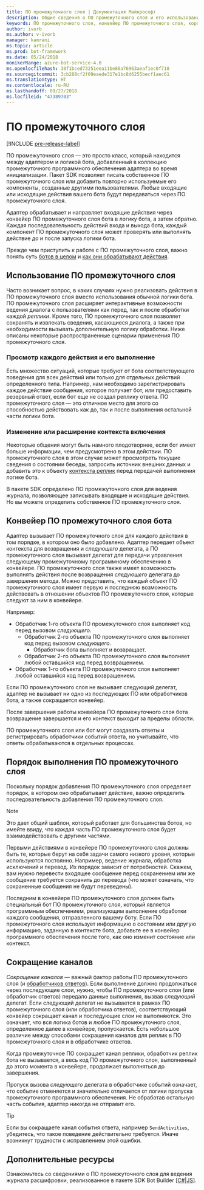 ```yaml
---
title: ПО промежуточного слоя | Документация Майкрософт
description: Общие сведения о ПО промежуточного слоя и его использовании в пакете SDK бота.
keywords: ПО промежуточного слоя, конвейер ПО промежуточного слоя, короткий канал, использование ПО промежуточного слоя
author: ivorb
ms.author: v-ivorb
manager: kamrani
ms.topic: article
ms.prod: bot-framework
ms.date: 05/24/2018
monikerRange: azure-bot-service-4.0
ms.openlocfilehash: 38f1bced73251eea11be86a76963aeaf1ec0f718
ms.sourcegitcommit: 3cb288cf2f09eaede317e1bc8d6255becf1aec61
ms.translationtype: HT
ms.contentlocale: ru-RU
ms.lasthandoff: 09/27/2018
ms.locfileid: "47389703"
---
```

# <a name="middleware"></a>ПО промежуточного слоя

[!INCLUDE [pre-release-label](../includes/pre-release-label.md)]

ПО промежуточного слоя — это просто класс, который находится между адаптером и логикой бота, добавленный в коллекцию промежуточного программного обеспечения адаптера во время инициализации. Пакет SDK позволяет писать собственное ПО промежуточного слоя или добавить повторно используемые его компоненты, созданные другими пользователями. Любые входящие или исходящие действия вашего бота будут передаваться через ПО промежуточного слоя.

Адаптер обрабатывает и направляет входящие действия через конвейер ПО промежуточного слоя бота в логику бота, а затем обратно. Каждая последовательность действий входа и выхода бота, каждый компонент ПО промежуточного слоя может проверять или выполнять действие до и после запуска логики бота.

Прежде чем приступить к работе с ПО промежуточного слоя, важно понять суть [ботов в целом](~/v4sdk/bot-builder-basics.md) и [как они обрабатывают действия](~/v4sdk/bot-builder-concept-activity-processing.md).

## <a name="uses-for-middleware"></a>Использование ПО промежуточного слоя
Часто возникает вопрос, в каких случаях нужно реализовать действия в ПО промежуточного слоя вместо использования обычной логики бота. ПО промежуточного слоя расширяет интерактивные возможности ведения диалога с пользователями как перед, так и после обработки каждой _реплики_. Кроме того, ПО промежуточного слоя позволяет сохранять и извлекать сведения, касающиеся диалога, а также при необходимости вызывать дополнительную логику обработки. Ниже описаны некоторые распространенные сценарии применения ПО промежуточного слоя.

### <a name="looking-at-or-acting-on-every-activity"></a>Просмотр каждого действия и его выполнение
Есть множество ситуаций, которые требуют от бота соответствующего поведения для всех действий или только для отдельных действий определенного типа. Например, нам необходимо зарегистрировать каждое действие сообщения, которое получает бот, или предоставить резервный ответ, если бот еще не создал реплику ответа. ПО промежуточного слоя — это отличное место для этого со способностью действовать как до, так и после выполнения остальной части логики бота.

### <a name="modifying-or-enhancing-the-turn-context"></a>Изменение или расширение контекста включения
Некоторые общения могут быть намного плодотворнее, если бот имеет больше информации, чем предусмотрено в этом действии. ПО промежуточного слоя в этом случае может просмотреть текущие сведения о состоянии беседы, запросить источник внешних данных и добавить это к объекту [контекста реплик](bot-builder-concept-activity-processing.md#turn-context) перед передачей выполнения логике бота. 

В пакете SDK определено ПО промежуточного слоя для ведения журнала, позволяющее записывать входящие и исходящие действия. Но вы можете определить собственное ПО промежуточного слоя.

## <a name="the-bot-middleware-pipeline"></a>Конвейер ПО промежуточного слоя бота
Адаптер вызывает ПО промежуточного слоя для каждого действия в том порядке, в котором оно было добавлено. Адаптер передает объект контекста для возвращения и _следующего_ делегата, а ПО промежуточного слоя вызывает делегат для передачи управления следующему промежуточному программному обеспечению в конвейере. ПО промежуточного слоя также имеет возможность выполнять действия после возвращения _следующего_ делегата до завершения метода. Можно представить, что каждый объект ПО промежуточного слоя имеет первую и последнюю возможность действовать в отношении объектов ПО промежуточного слоя, которые следуют за ним в конвейере.

Например: 

- Обработчик 1-го объекта ПО промежуточного слоя выполняет код перед вызовом _следующего_.
  - Обработчик 2-го объекта ПО промежуточного слоя выполняет код перед вызовом _следующего_.
    - Обработчик бота выполняет и возвращает.
  - Обработчик 2-го объекта ПО промежуточного слоя выполняет любой оставшийся код перед возвращением.
- Обработчик 1-го объекта ПО промежуточного слоя выполняет любой оставшийся код перед возвращением.

Если ПО промежуточного слоя не вызывает следующий делегат, адаптер не вызывает ни одно из последующих ПО или обработчиков бота, а также сокращается конвейер.

После завершения работы конвейера ПО промежуточного слоя бота возвращение завершается и его контекст выходит за пределы области.

ПО промежуточного слоя или бот могут создавать ответы и регистрировать обработчики событий ответа, но учитывайте, что ответы обрабатываются в отдельных процессах.

## <a name="order-of-middleware"></a>Порядок выполнения ПО промежуточного слоя
Поскольку порядок добавления ПО промежуточного слоя определяет порядок, в котором оно обрабатывает действие, важно определить последовательность добавления ПО промежуточного слоя.

> [!NOTE]
> Это дает общий шаблон, который работает для большинства ботов, но имейте ввиду, что каждая часть ПО промежуточного слоя будет взаимодействовать с другими частями.

Первыми действиями в конвейере ПО промежуточного слоя должны быть те, которые берут на себя задачи самого низкого уровня, которые используются постоянно. Например, ведение журнала, обработка исключений и перевод. Их порядок зависит от потребностей. Скажем, вам нужно перевести входящее сообщение перед сохранением или же сообщение требуется сохранить до перевода (что может означать, что сохраненные сообщения не будут переведены).

Последним в конвейере ПО промежуточного слоя должен быть специальный бот ПО промежуточного слоя, который является программным обеспечением, реализующим выполнение обработки каждого сообщения, отправленного вашему боту. Если ПО промежуточного слоя использует информацию о состоянии или другую информацию, заданную в контексте бота, добавьте ее в конвейер программного обеспечения после того, как оно изменит состояние или контекст.

## <a name="short-circuiting"></a>Сокращение каналов
_Сокращение каналов_ — важный фактор работы ПО промежуточного слоя (и [обработчиков ответов](./bot-builder-concept-activity-processing.md#response-event-handlers)). Если выполнение должно продолжаться через последующие слои, нужно, чтобы ПО промежуточного слоя (или обработчик ответов) передало данные выполнения, вызвав _следующий_ делегат.  Если следующий делегат не вызывается в рамках ПО промежуточного слоя (или обработчика ответов), соответствующий конвейер сокращает канал и последующие слои не выполняются. Это означает, что вся логика ботов и любое ПО промежуточного слоя, определенное далее в конвейере, пропускается. Есть небольшое различие между способами сокращения каналов для реплик в ПО промежуточного слоя и в обработчике ответов.

Когда промежуточное ПО сокращает канал реплики, обработчик реплик бота не вызывается, а весь код ПО промежуточного слоя, выполненный до этого момента в конвейере, продолжает выполняться до завершения. 

Пропуск вызова _следующего_ делегата в обработчике событий означает, что событие отменяется и значительно отличается от логики пропуска промежуточного программного обеспечения. Не обработав остальную часть события, адаптер никогда не отправит его.

> [!TIP]
> Если вы сокращаете канал события ответа, например `SendActivities`, убедитесь, что такое поведение действительно требуется. Иначе возникнут трудности с исправлением этой ошибки.

## <a name="additional-resources"></a>Дополнительные ресурсы
Ознакомьтесь со сведениями о ПО промежуточного слоя для ведения журнала расшифровки, реализованное в пакете SDK Bot Builder [[C#](https://github.com/Microsoft/botbuilder-dotnet/blob/master/libraries/Microsoft.Bot.Builder/TranscriptLoggerMiddleware.cs)|[JS](https://github.com/Microsoft/botbuilder-js/blob/master/libraries/botbuilder-core/src/transcriptLogger.ts)].
